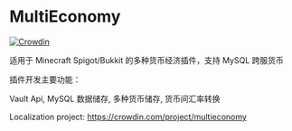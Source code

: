 # MultiEconomy
[![Crowdin](https://badges.crowdin.net/multieconomy/localized.svg)](https://crowdin.com/project/multieconomy)

适用于 Minecraft Spigot/Bukkit 的多种货币经济插件，支持 MySQL 跨服货币

插件开发主要功能：

Vault Api, MySQL 数据储存, 多种货币储存, 货币间汇率转换

Localization project: https://crowdin.com/project/multieconomy
